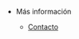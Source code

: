 * Más información

  * [Contacto](docs/contacto.md)
  <!-- * [Writing more pages](more-pages.md)
  * [Custom navbar](custom-navbar.md)
  * [Cover page](cover.md) -->

<!-- * Contact
  
  * [Configuration](configuration.md)
  * [Themes](themes.md)
  * [Using plugins](plugins.md)
  * [Markdown configuration](markdown.md)
  * [Language highlight](language-highlight.md) -->
